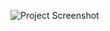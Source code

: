 
![Project Screenshot](https://encrypted-tbn0.gstatic.com/images?q=tbn:ANd9GcRTemh03TYU4FevoojcOhhnljMoxlz8eHt4pQ&s)
